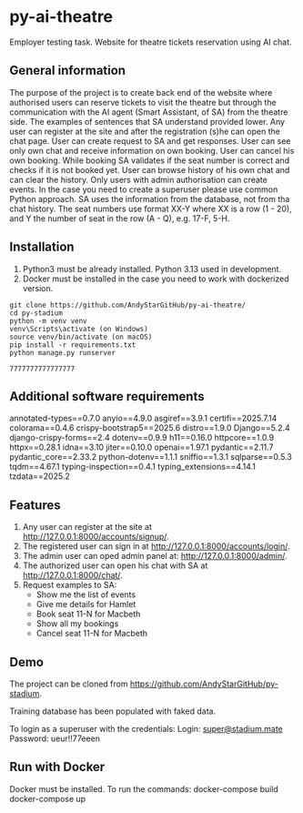 # py-ai-theatre
Employer testing task. Website for theatre tickets reservation using AI chat.


## General information 

The purpose of the project is to create back end of the website where authorised
users can reserve tickets to visit the theatre but through the communication
with the AI agent (Smart Assistant, of SA) from the theatre side. The examples of sentences 
that SA understand provided lower. Any user can register at the site and after the 
registration (s)he can open the chat page. User can create request to SA and
get responses. User can see only own chat and receive information on own
booking. User can cancel his own booking. While booking SA validates if the seat
number is correct and checks if it is not booked yet. User can browse history of his
own chat and can clear the history.
Only users with admin authorisation can create events. In the case you need to
create a superuser please use common Python approach.
SA uses the information from the database, not from tha chat history.
The seat numbers use format XX-Y where XX is a row (1 - 20), and Y the number
of seat in the row (A - Q), e.g. 17-F, 5-H.


## Installation

1. Python3 must be already installed. Python 3.13 used in development.
2. Docker must be installed in the case you need to work with dockerized version.


```shell
git clone https://github.com/AndyStarGitHub/py-ai-theatre/
cd py-stadium
python -m venv venv
venv\Scripts\activate (on Windows)
source venv/bin/activate (on macOS)
pip install -r requirements.txt
python manage.py runserver
```


```Docker shell
7777777777777777
```


## Additional software requirements
annotated-types==0.7.0
anyio==4.9.0
asgiref==3.9.1
certifi==2025.7.14
colorama==0.4.6
crispy-bootstrap5==2025.6
distro==1.9.0
Django==5.2.4
django-crispy-forms==2.4
dotenv==0.9.9
h11==0.16.0
httpcore==1.0.9
httpx==0.28.1
idna==3.10
jiter==0.10.0
openai==1.97.1
pydantic==2.11.7
pydantic_core==2.33.2
python-dotenv==1.1.1
sniffio==1.3.1
sqlparse==0.5.3
tqdm==4.67.1
typing-inspection==0.4.1
typing_extensions==4.14.1
tzdata==2025.2


## Features

1. Any user can register at the site at 
    http://127.0.0.1:8000/accounts/signup/.
2. The registered user can sign in at
    http://127.0.0.1:8000/accounts/login/.
3. The admin user can oped admin panel at:
    http://127.0.0.1:8000/admin/.
4. The authorized user can open his chat with SA at 
    http://127.0.0.1:8000/chat/.
5. Request examples to SA:
    - Show me the list of events
    - Give me details for Hamlet
    - Book seat 11-N for Macbeth
    - Show all my bookings
    - Cancel seat 11-N for Macbeth


## Demo

The project can be cloned from https://github.com/AndyStarGitHub/py-stadium.

Training database has been populated with faked data. 

To login as a superuser with the credentials:
    Login: super@stadium.mate
    Password: ueur!!77eeen


## Run with Docker

Docker must be installed.
To run the commands:
    docker-compose build
    docker-compose up



